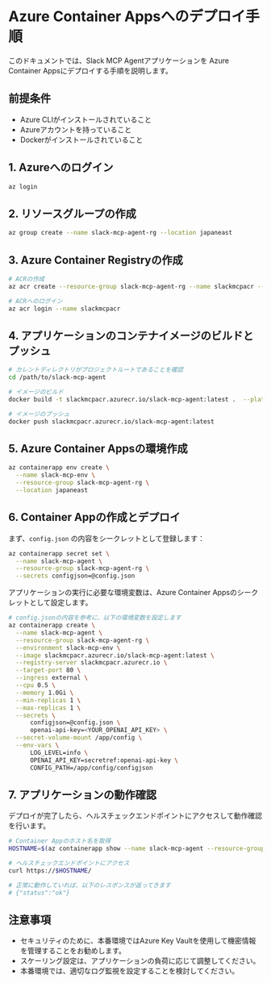 # Azure Container Appsへのデプロイ手順

このドキュメントでは、Slack MCP Agentアプリケーションを Azure Container Appsにデプロイする手順を説明します。

## 前提条件

- Azure CLIがインストールされていること
- Azureアカウントを持っていること
- Dockerがインストールされていること

## 1. Azureへのログイン

```bash
az login
```

## 2. リソースグループの作成

```bash
az group create --name slack-mcp-agent-rg --location japaneast
```

## 3. Azure Container Registryの作成

```bash
# ACRの作成
az acr create --resource-group slack-mcp-agent-rg --name slackmcpacr --sku Basic

# ACRへのログイン
az acr login --name slackmcpacr
```

## 4. アプリケーションのコンテナイメージのビルドとプッシュ

```bash
# カレントディレクトリがプロジェクトルートであることを確認
cd /path/to/slack-mcp-agent

# イメージのビルド
docker build -t slackmcpacr.azurecr.io/slack-mcp-agent:latest .  --platform=linux/amd64

# イメージのプッシュ
docker push slackmcpacr.azurecr.io/slack-mcp-agent:latest
```

## 5. Azure Container Appsの環境作成

```bash
az containerapp env create \
  --name slack-mcp-env \
  --resource-group slack-mcp-agent-rg \
  --location japaneast
```

## 6. Container Appの作成とデプロイ

まず、`config.json` の内容をシークレットとして登録します：

```bash
az containerapp secret set \
  --name slack-mcp-agent \
  --resource-group slack-mcp-agent-rg \
  --secrets configjson=@config.json
```

アプリケーションの実行に必要な環境変数は、Azure Container Appsのシークレットとして設定します。

```bash
# config.jsonの内容を参考に、以下の環境変数を設定します
az containerapp create \
  --name slack-mcp-agent \
  --resource-group slack-mcp-agent-rg \
  --environment slack-mcp-env \
  --image slackmcpacr.azurecr.io/slack-mcp-agent:latest \
  --registry-server slackmcpacr.azurecr.io \
  --target-port 80 \
  --ingress external \
  --cpu 0.5 \
  --memory 1.0Gi \
  --min-replicas 1 \
  --max-replicas 1 \
  --secrets \
      configjson=@config.json \
      openai-api-key=<YOUR_OPENAI_API_KEY> \
  --secret-volume-mount /app/config \
  --env-vars \
      LOG_LEVEL=info \
      OPENAI_API_KEY=secretref:openai-api-key \
      CONFIG_PATH=/app/config/configjson
```


## 7. アプリケーションの動作確認

デプロイが完了したら、ヘルスチェックエンドポイントにアクセスして動作確認を行います。

```bash
# Container Appのホスト名を取得
HOSTNAME=$(az containerapp show --name slack-mcp-agent --resource-group slack-mcp-agent-rg --query properties.configuration.ingress.fqdn -o tsv)

# ヘルスチェックエンドポイントにアクセス
curl https://$HOSTNAME/

# 正常に動作していれば、以下のレスポンスが返ってきます
# {"status":"ok"}
```

## 注意事項

- セキュリティのために、本番環境ではAzure Key Vaultを使用して機密情報を管理することをお勧めします。
- スケーリング設定は、アプリケーションの負荷に応じて調整してください。
- 本番環境では、適切なログ監視を設定することを検討してください。
